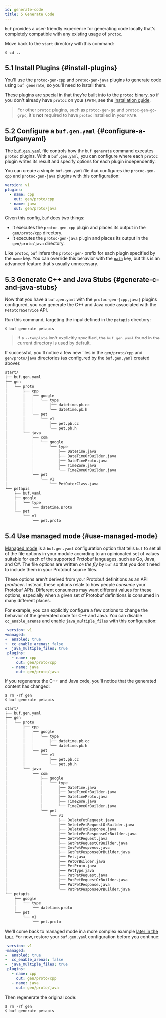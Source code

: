 ```yaml
---
id: generate-code
title: 5 Generate Code
---
```


`buf` provides a user-friendly experience for generating code locally that's completely compatible
with any existing usage of `protoc`.

Move back to the `start` directory with this command:

```terminal
$ cd ..
```

## 5.1 Install Plugins {#install-plugins}

You'll use the `protoc-gen-cpp` and `protoc-gen-java` plugins to generate code using `buf generate`,
so you'll need to install them.

These plugins are special in that they're built into to the `protoc` binary, so if you don't already
have `protoc` on your `$PATH`, see the [installation guide][install_protoc].

> For other `protoc` plugins, such as `protoc-gen-go` and `protoc-gen-go-grpc`, it's **not** required
> to have `protoc` installed in your `PATH`.

## 5.2 Configure a `buf.gen.yaml` {#configure-a-bufgenyaml}

The [`buf.gen.yaml`](../configuration/v1/buf-gen-yaml.md) file controls how the `buf generate` command
executes `protoc` plugins. With a `buf.gen.yaml`, you can configure where each `protoc` plugin writes its result
and specify options for each plugin independently.

You can create a simple `buf.gen.yaml` file that configures the `protoc-gen-cpp` and `protoc-gen-java`
plugins with this configuration:

```yaml title="buf.gen.yaml"
version: v1
plugins:
  - name: cpp
    out: gen/proto/cpp
  - name: java
    out: gen/proto/java
```

Given this config, `buf` does two things:

 * It executes the `protoc-gen-cpp` plugin and places its output in the `gen/proto/cpp` directory.
 * It executes the `protoc-gen-java` plugin and places its output in the `gen/proto/java` directory.

Like `protoc`, `buf` infers the `protoc-gen-` prefix for each plugin specified by the `name` key.
You can override this behavior with the [`path`](../configuration/v1/buf-gen-yaml.md#path) key, but
this is an advanced feature that's usually unnecessary.

## 5.3 Generate C++ and Java Stubs {#generate-c-and-java-stubs}

Now that you have a `buf.gen.yaml` with the `protoc-gen-{cpp,java}` plugins configured, you can generate the
C++ and Java code associated with the `PetStoreService` API.

Run this command, targeting the input defined in the `petapis` directory:

```terminal
$ buf generate petapis
```

> If a `--template` isn't explicitly specified, the `buf.gen.yaml` found in the current directory is used by
default.

If successful, you'll notice a few new files in the `gen/proto/cpp` and `gen/proto/java` directories
(as configured by the `buf.gen.yaml` created above):

```sh
start/
├── buf.gen.yaml
├── gen
│   └── proto
│       ├── cpp
│       │   ├── google
│       │   │   └── type
│       │   │       ├── datetime.pb.cc
│       │   │       └── datetime.pb.h
│       │   └── pet
│       │       └── v1
│       │           ├── pet.pb.cc
│       │           └── pet.pb.h
│       └── java
│           ├── com
│           │   └── google
│           │       └── type
│           │           ├── DateTime.java
│           │           ├── DateTimeOrBuilder.java
│           │           ├── DateTimeProto.java
│           │           ├── TimeZone.java
│           │           └── TimeZoneOrBuilder.java
│           └── pet
│               └── v1
│                   └── PetOuterClass.java
└── petapis
    ├── buf.yaml
    ├── google
    │   └── type
    │       └── datetime.proto
    └── pet
        └── v1
            └── pet.proto
```

## 5.4 Use managed mode {#use-managed-mode}

[Managed mode](../generate/managed-mode.md) is a `buf.gen.yaml` configuration option that tells `buf`
to set all of the file options in your module according to an opinionated set of values suitable for each of the
supported Protobuf languages, such as Go, Java, and C#. The file options are written *on the fly* by
`buf` so that you don't need to include them in your Protobuf source files.

These options aren't derived from your Protobuf definitions as an API *producer*. Instead, these
options relate to how people *consume* your Protobuf APIs. Different consumers may want different
values for these options, especially when a given set of Protobuf definitions is consumed in many
different places.

For example, you can explicitly configure a few options to change the behavior of the generated code
for C++ and Java. You can disable [`cc_enable_arenas`][cc_enable_arenas] and enable
[`java_multiple_files`][java_multiple_files] with this configuration:

```yaml title=buf.gen.yaml {2-5}
 version: v1
+managed:
+  enabled: true
+  cc_enable_arenas: false
+  java_multiple_files: true
 plugins:
   - name: cpp
     out: gen/proto/cpp
   - name: java
     out: gen/proto/java
```

If you regenerate the C++ and Java code, you'll notice that the generated content has changed:

```terminal
$ rm -rf gen
$ buf generate petapis
```

```sh
start/
├── buf.gen.yaml
├── gen
│   └── proto
│       ├── cpp
│       │   ├── google
│       │   │   └── type
│       │   │       ├── datetime.pb.cc
│       │   │       └── datetime.pb.h
│       │   └── pet
│       │       └── v1
│       │           ├── pet.pb.cc
│       │           └── pet.pb.h
│       └── java
│           └── com
│               ├── google
│               │   └── type
│               │       ├── DateTime.java
│               │       ├── DateTimeOrBuilder.java
│               │       ├── DatetimeProto.java
│               │       ├── TimeZone.java
│               │       └── TimeZoneOrBuilder.java
│               └── pet
│                   └── v1
│                       ├── DeletePetRequest.java
│                       ├── DeletePetRequestOrBuilder.java
│                       ├── DeletePetResponse.java
│                       ├── DeletePetResponseOrBuilder.java
│                       ├── GetPetRequest.java
│                       ├── GetPetRequestOrBuilder.java
│                       ├── GetPetResponse.java
│                       ├── GetPetResponseOrBuilder.java
│                       ├── Pet.java
│                       ├── PetOrBuilder.java
│                       ├── PetProto.java
│                       ├── PetType.java
│                       ├── PutPetRequest.java
│                       ├── PutPetRequestOrBuilder.java
│                       ├── PutPetResponse.java
│                       └── PutPetResponseOrBuilder.java
└── petapis
    ├── google
    │   └── type
    │       └── datetime.proto
    └── pet
        └── v1
            └── pet.proto
```

We'll come back to managed mode in a more complex example [later in the tour](use-managed-mode.md).
For now, restore your `buf.gen.yaml` configuration before you continue:

```yaml title=buf.gen.yaml {2-5}
 version: v1
-managed:
-  enabled: true
-  cc_enable_arenas: false
-  java_multiple_files: true
 plugins:
   - name: cpp
     out: gen/proto/cpp
   - name: java
     out: gen/proto/java
```

Then regenerate the original code:

```terminal
$ rm -rf gen
$ buf generate petapis
```

[cc_enable_arenas]: /configuration/v1/buf-gen-yaml.md#cc_enable_arenas
[install_protoc]: https://github.com/protocolbuffers/protobuf#protocol-compiler-installation
[java_multiple_files]: /configuration/v1/buf-gen-yaml.md#java_multiple_files

